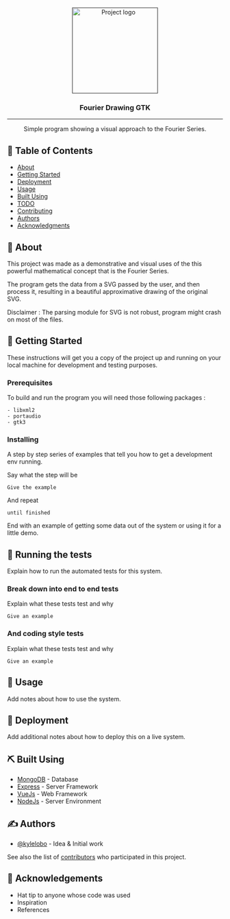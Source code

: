 <p align="center">
  <a href="" rel="noopener">
 <img width=200px height=200px src="https://www.tomesoftware.com/wp-content/uploads/2019/09/Screen-Shot-2019-07-09-at-10.50.35-AM-1-768x616.png" alt="Project logo"></a>
</p>

<h3 align="center">Fourier Drawing GTK</h3>

<div align="center">

</div>

---

<p align="center"> Simple program showing a visual approach to the Fourier Series.
    <br> 
</p>

## 📝 Table of Contents

- [About](#about)
- [Getting Started](#getting_started)
- [Deployment](#deployment)
- [Usage](#usage)
- [Built Using](#built_using)
- [TODO](../TODO.md)
- [Contributing](../CONTRIBUTING.md)
- [Authors](#authors)
- [Acknowledgments](#acknowledgement)

## 🧐 About <a name = "about"></a>

This project was made as a demonstrative and visual uses of the this powerful mathematical concept that is the Fourier Series. 

The program gets the data from a SVG passed by the user, and then process it, resulting in a beautiful approximative drawing of the original SVG.

Disclaimer : The parsing module for SVG is not robust, program might crash on most of the files.

## 🏁 Getting Started <a name = "getting_started"></a>

These instructions will get you a copy of the project up and running on your local machine for development and testing purposes. 

### Prerequisites

To build and run the program you will need those following packages :

```
- libxml2 
- portaudio
- gtk3 

```

### Installing

A step by step series of examples that tell you how to get a development env running.

Say what the step will be

```
Give the example
```

And repeat

```
until finished
```

End with an example of getting some data out of the system or using it for a little demo.

## 🔧 Running the tests <a name = "tests"></a>

Explain how to run the automated tests for this system.

### Break down into end to end tests

Explain what these tests test and why

```
Give an example
```

### And coding style tests

Explain what these tests test and why

```
Give an example
```

## 🎈 Usage <a name="usage"></a>

Add notes about how to use the system.

## 🚀 Deployment <a name = "deployment"></a>

Add additional notes about how to deploy this on a live system.

## ⛏️ Built Using <a name = "built_using"></a>

- [MongoDB](https://www.mongodb.com/) - Database
- [Express](https://expressjs.com/) - Server Framework
- [VueJs](https://vuejs.org/) - Web Framework
- [NodeJs](https://nodejs.org/en/) - Server Environment

## ✍️ Authors <a name = "authors"></a>

- [@kylelobo](https://github.com/kylelobo) - Idea & Initial work

See also the list of [contributors](https://github.com/kylelobo/The-Documentation-Compendium/contributors) who participated in this project.

## 🎉 Acknowledgements <a name = "acknowledgement"></a>

- Hat tip to anyone whose code was used
- Inspiration
- References
